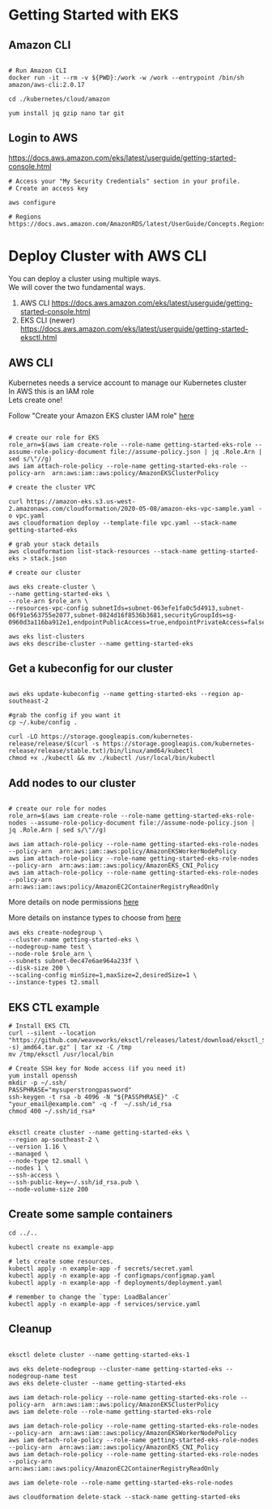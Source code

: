 # Getting Started with EKS

## Amazon CLI

```

# Run Amazon CLI
docker run -it --rm -v ${PWD}:/work -w /work --entrypoint /bin/sh amazon/aws-cli:2.0.17

cd ./kubernetes/cloud/amazon

yum install jq gzip nano tar git
```

## Login to AWS

https://docs.aws.amazon.com/eks/latest/userguide/getting-started-console.html

```
# Access your "My Security Credentials" section in your profile. 
# Create an access key

aws configure

# Regions
https://docs.aws.amazon.com/AmazonRDS/latest/UserGuide/Concepts.RegionsAndAvailabilityZones.html

```


# Deploy Cluster with AWS CLI

You can deploy a cluster using multiple ways.  </br>
We will cover the two fundamental ways.

1) AWS CLI https://docs.aws.amazon.com/eks/latest/userguide/getting-started-console.html
2) EKS CLI (newer) https://docs.aws.amazon.com/eks/latest/userguide/getting-started-eksctl.html


## AWS CLI

Kubernetes needs a service account to manage our Kubernetes cluster <br/>
In AWS this is an IAM role <br/>
Lets create one! <br/>

Follow "Create your Amazon EKS cluster IAM role" [here](https://docs.aws.amazon.com/eks/latest/userguide/getting-started-console.html) <br/>

```

# create our role for EKS
role_arn=$(aws iam create-role --role-name getting-started-eks-role --assume-role-policy-document file://assume-policy.json | jq .Role.Arn | sed s/\"//g)
aws iam attach-role-policy --role-name getting-started-eks-role --policy-arn  arn:aws:iam::aws:policy/AmazonEKSClusterPolicy

# create the cluster VPC

curl https://amazon-eks.s3.us-west-2.amazonaws.com/cloudformation/2020-05-08/amazon-eks-vpc-sample.yaml -o vpc.yaml
aws cloudformation deploy --template-file vpc.yaml --stack-name getting-started-eks

# grab your stack details 
aws cloudformation list-stack-resources --stack-name getting-started-eks > stack.json

# create our cluster

aws eks create-cluster \
--name getting-started-eks \
--role-arn $role_arn \
--resources-vpc-config subnetIds=subnet-063efe1fa0c5d4913,subnet-06f91e563755e2077,subnet-0824d16f8536b3681,securityGroupIds=sg-0960d3a116ba912e1,endpointPublicAccess=true,endpointPrivateAccess=false

aws eks list-clusters
aws eks describe-cluster --name getting-started-eks
```


## Get a kubeconfig for our cluster

```

aws eks update-kubeconfig --name getting-started-eks --region ap-southeast-2

#grab the config if you want it
cp ~/.kube/config .

curl -LO https://storage.googleapis.com/kubernetes-release/release/$(curl -s https://storage.googleapis.com/kubernetes-release/release/stable.txt)/bin/linux/amd64/kubectl
chmod +x ./kubectl && mv ./kubectl /usr/local/bin/kubectl

```

## Add nodes to our cluster

```

# create our role for nodes
role_arn=$(aws iam create-role --role-name getting-started-eks-role-nodes --assume-role-policy-document file://assume-node-policy.json | jq .Role.Arn | sed s/\"//g)

aws iam attach-role-policy --role-name getting-started-eks-role-nodes --policy-arn  arn:aws:iam::aws:policy/AmazonEKSWorkerNodePolicy
aws iam attach-role-policy --role-name getting-started-eks-role-nodes --policy-arn  arn:aws:iam::aws:policy/AmazonEKS_CNI_Policy
aws iam attach-role-policy --role-name getting-started-eks-role-nodes --policy-arn  arn:aws:iam::aws:policy/AmazonEC2ContainerRegistryReadOnly

```
More details on node permissions [here](https://docs.aws.amazon.com/eks/latest/userguide/worker_node_IAM_role.html)


More details on instance types to choose from [here](https://aws.amazon.com/ec2/instance-types/)

```
aws eks create-nodegroup \
--cluster-name getting-started-eks \
--nodegroup-name test \
--node-role $role_arn \
--subnets subnet-0ec47e6ae964a233f \
--disk-size 200 \
--scaling-config minSize=1,maxSize=2,desiredSize=1 \
--instance-types t2.small
```

## EKS CTL example

```
# Install EKS CTL
curl --silent --location "https://github.com/weaveworks/eksctl/releases/latest/download/eksctl_$(uname -s)_amd64.tar.gz" | tar xz -C /tmp
mv /tmp/eksctl /usr/local/bin

# Create SSH key for Node access (if you need it)
yum install openssh
mkdir -p ~/.ssh/
PASSPHRASE="mysuperstrongpassword"
ssh-keygen -t rsa -b 4096 -N "${PASSPHRASE}" -C "your_email@example.com" -q -f  ~/.ssh/id_rsa
chmod 400 ~/.ssh/id_rsa*


eksctl create cluster --name getting-started-eks \
--region ap-southeast-2 \
--version 1.16 \
--managed \
--node-type t2.small \
--nodes 1 \
--ssh-access \
--ssh-public-key=~/.ssh/id_rsa.pub \
--node-volume-size 200

```
## Create some sample containers

```
cd ../..

kubectl create ns example-app

# lets create some resources.
kubectl apply -n example-app -f secrets/secret.yaml
kubectl apply -n example-app -f configmaps/configmap.yaml
kubectl apply -n example-app -f deployments/deployment.yaml

# remember to change the `type: LoadBalancer`
kubectl apply -n example-app -f services/service.yaml

```
## Cleanup 

```

eksctl delete cluster --name getting-started-eks-1

aws eks delete-nodegroup --cluster-name getting-started-eks --nodegroup-name test
aws eks delete-cluster --name getting-started-eks

aws iam detach-role-policy --role-name getting-started-eks-role --policy-arn  arn:aws:iam::aws:policy/AmazonEKSClusterPolicy
aws iam delete-role --role-name getting-started-eks-role

aws iam detach-role-policy --role-name getting-started-eks-role-nodes --policy-arn  arn:aws:iam::aws:policy/AmazonEKSWorkerNodePolicy
aws iam detach-role-policy --role-name getting-started-eks-role-nodes --policy-arn  arn:aws:iam::aws:policy/AmazonEKS_CNI_Policy
aws iam detach-role-policy --role-name getting-started-eks-role-nodes --policy-arn  arn:aws:iam::aws:policy/AmazonEC2ContainerRegistryReadOnly

aws iam delete-role --role-name getting-started-eks-role-nodes

aws cloudformation delete-stack --stack-name getting-started-eks
```